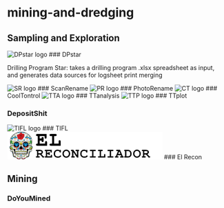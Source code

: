 # mining-and-dredging

## Sampling and Exploration

<img alt="DPstar logo" src="/DPstar/icon.ico" height="64px">
### DPstar

Drilling Program Star: takes a drilling program .xlsx spreadsheet as input, and generates data sources for logsheet print merging


<img alt="SR logo" src="/ScanRenameWeb/QR_icon.ico" height="64px">
### ScanRename


<img alt="PR logo" src="/PhotoRename/web/img/IMDHicon_v2_nobg.ico" height="64px">
### PhotoRename

<img alt="CT logo" src="/CoolTontrol/icon2.ico" height="64px">
### CoolTontrol

<img alt="TTA logo" src="/TTanalysis/icon.ico" height="64px">
### TTanalysis

<img alt="TTP logo" src="/TTplot/icon.ico" height="64px">
### TTplot


### DepositShit

<img alt="TIFL logo" src="/TIFL/icon.ico" height="64px">
### TIFL

<img alt="El_Recon logo" src="/EL_Recon/EL_Recon.png" height="64px">
### El Recon

## Mining
### DoYouMined
